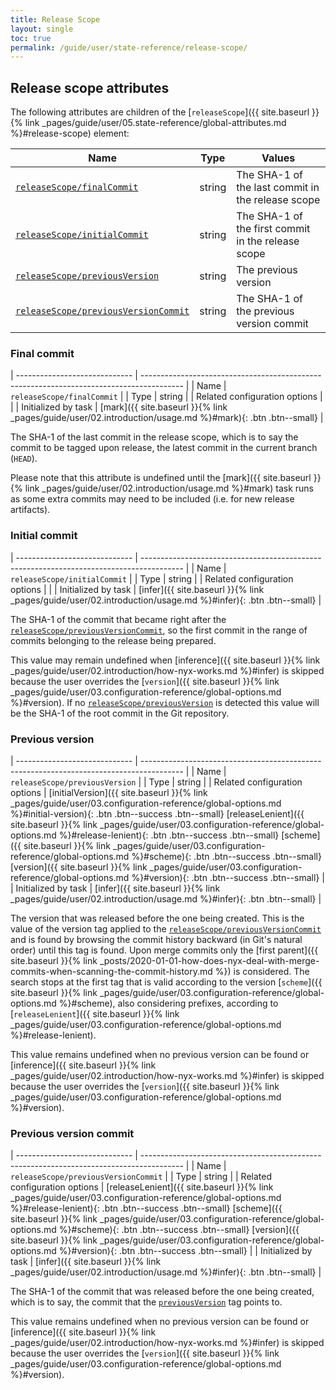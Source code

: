 ```yaml
---
title: Release Scope
layout: single
toc: true
permalink: /guide/user/state-reference/release-scope/
---
```


## Release scope attributes

The following attributes are children of the [`releaseScope`]({{ site.baseurl }}{% link _pages/guide/user/05.state-reference/global-attributes.md %}#release-scope) element:

| Name                                                                | Type    | Values                                             |
| ------------------------------------------------------------------- | ------- | -------------------------------------------------- |
| [`releaseScope/finalCommit`](#final-commit)                         | string  | The SHA-1 of the last commit in the release scope  |
| [`releaseScope/initialCommit`](#initial-commit)                     | string  | The SHA-1 of the first commit in the release scope |
| [`releaseScope/previousVersion`](#previous-version)                 | string  | The previous version                               |
| [`releaseScope/previousVersionCommit`](#previous-version-commit)    | string  | The SHA-1 of the previous version commit           |

### Final commit

| ----------------------------- | ---------------------------------------------------------------------------------------- |
| Name                          | `releaseScope/finalCommit`                                                             |
| Type                          | string                                                                                   |
| Related configuration options |                                                                                          |
| Initialized by task           | [mark]({{ site.baseurl }}{% link _pages/guide/user/02.introduction/usage.md %}#mark){: .btn .btn--small} |

The SHA-1 of the last commit in the release scope, which is to say the commit to be tagged upon release, the latest commit in the current branch (`HEAD`).

Please note that this attribute is undefined until the [mark]({{ site.baseurl }}{% link _pages/guide/user/02.introduction/usage.md %}#mark) task runs as some extra commits may need to be included (i.e. for new release artifacts).

### Initial commit

| ----------------------------- | ---------------------------------------------------------------------------------------- |
| Name                          | `releaseScope/initialCommit`                                                             |
| Type                          | string                                                                                   |
| Related configuration options |                                                                                          |
| Initialized by task           | [infer]({{ site.baseurl }}{% link _pages/guide/user/02.introduction/usage.md %}#infer){: .btn .btn--small} |

The SHA-1 of the commit that became right after the [`releaseScope/previousVersionCommit`](#previous-version-commit), so the first commit in the range of commits belonging to the release being prepared.

This value may remain undefined when [inference]({{ site.baseurl }}{% link _pages/guide/user/02.introduction/how-nyx-works.md %}#infer) is skipped because the user overrides the [`version`]({{ site.baseurl }}{% link _pages/guide/user/03.configuration-reference/global-options.md %}#version). If no [`releaseScope/previousVersion`](#previous-version) is detected this value will be the SHA-1 of the root commit in the Git repository.

### Previous version

| ----------------------------- | ---------------------------------------------------------------------------------------- |
| Name                          | `releaseScope/previousVersion`                                                           |
| Type                          | string                                                                                   |
| Related configuration options | [initialVersion]({{ site.baseurl }}{% link _pages/guide/user/03.configuration-reference/global-options.md %}#initial-version){: .btn .btn--success .btn--small} [releaseLenient]({{ site.baseurl }}{% link _pages/guide/user/03.configuration-reference/global-options.md %}#release-lenient){: .btn .btn--success .btn--small} [scheme]({{ site.baseurl }}{% link _pages/guide/user/03.configuration-reference/global-options.md %}#scheme){: .btn .btn--success .btn--small} [version]({{ site.baseurl }}{% link _pages/guide/user/03.configuration-reference/global-options.md %}#version){: .btn .btn--success .btn--small} |
| Initialized by task           | [infer]({{ site.baseurl }}{% link _pages/guide/user/02.introduction/usage.md %}#infer){: .btn .btn--small} |

The version that was released before the one being created. This is the value of the version tag applied to the [`releaseScope/previousVersionCommit`](#previous-version-commit) and is found by browsing the commit history backward (in Git's natural order) until this tag is found. Upon merge commits only the [first parent]({{ site.baseurl }}{% link _posts/2020-01-01-how-does-nyx-deal-with-merge-commits-when-scanning-the-commit-history.md %}) is considered. The search stops at the first tag that is valid according to the version [`scheme`]({{ site.baseurl }}{% link _pages/guide/user/03.configuration-reference/global-options.md %}#scheme), also considering prefixes, according to [`releaseLenient`]({{ site.baseurl }}{% link _pages/guide/user/03.configuration-reference/global-options.md %}#release-lenient).

This value remains undefined when no previous version can be found or [inference]({{ site.baseurl }}{% link _pages/guide/user/02.introduction/how-nyx-works.md %}#infer) is skipped because the user overrides the [`version`]({{ site.baseurl }}{% link _pages/guide/user/03.configuration-reference/global-options.md %}#version).

### Previous version commit

| ----------------------------- | ---------------------------------------------------------------------------------------- |
| Name                          | `releaseScope/previousVersionCommit`                                                     |
| Type                          | string                                                                                   |
| Related configuration options | [releaseLenient]({{ site.baseurl }}{% link _pages/guide/user/03.configuration-reference/global-options.md %}#release-lenient){: .btn .btn--success .btn--small} [scheme]({{ site.baseurl }}{% link _pages/guide/user/03.configuration-reference/global-options.md %}#scheme){: .btn .btn--success .btn--small} [version]({{ site.baseurl }}{% link _pages/guide/user/03.configuration-reference/global-options.md %}#version){: .btn .btn--success .btn--small} |
| Initialized by task           | [infer]({{ site.baseurl }}{% link _pages/guide/user/02.introduction/usage.md %}#infer){: .btn .btn--small} |

The SHA-1 of the commit that was released before the one being created, which is to say, the commit that the [`previousVersion`](#previous-version) tag points to.

This value remains undefined when no previous version can be found or [inference]({{ site.baseurl }}{% link _pages/guide/user/02.introduction/how-nyx-works.md %}#infer) is skipped because the user overrides the [`version`]({{ site.baseurl }}{% link _pages/guide/user/03.configuration-reference/global-options.md %}#version).
